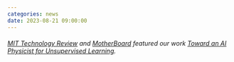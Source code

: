 ```yaml
---
categories: news
date: 2023-08-21 09:00:00
---
```


###### [MIT Technology Review](https://www.technologyreview.com/2018/11/01/1895/an-ai-physicist-can-derive-the-natural-laws-of-imagined-universes/) and [MotherBoard](https://www.vice.com/en/article/evwj9p/researchers-created-an-ai-physicist-that-can-derive-the-laws-of-physics-in-imaginary-universes) featured our work [Toward an AI Physicist for Unsupervised Learning](https://arxiv.org/abs/1810.10525).
